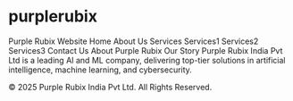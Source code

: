 # purplerubix
Purple Rubix Website
Home
  About Us
  Services
  Services1
  Services2
  Services3
  Contact Us
About Purple Rubix
Our Story
Purple Rubix India Pvt Ltd is a leading AI and ML company, delivering top-tier solutions in artificial intelligence, machine learning, and cybersecurity.

© 2025 Purple Rubix India Pvt Ltd. All Rights Reserved.
